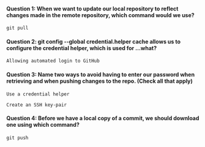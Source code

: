 #### Question 1: When we want to update our local repository to reflect changes made in the remote repository, which command would we use?
    git pull

#### Question 2: git config --global credential.helper cache allows us to configure the credential helper, which is used for ...what?
    Allowing automated login to GitHub

#### Question 3: Name two ways to avoid having to enter our password when retrieving and when pushing changes to the repo. (Check all that apply)
    Use a credential helper
    
    Create an SSH key-pair

#### Question 4: Before we have a local copy of a commit, we should download one using which command?
    git push
